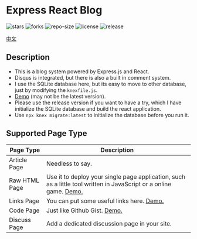 # Express React Blog
![stars](https://img.shields.io/github/stars/songquanpeng/lightx-cms) ![forks](https://img.shields.io/github/forks/songquanpeng/lightx-cms) ![repo-size](https://img.shields.io/github/repo-size/songquanpeng/lightx-cms) ![license](https://img.shields.io/github/license/songquanpeng/lightx-cms) ![release](https://img.shields.io/github/v/release/songquanpeng/lightx-cms)

[中文](https://iamazing.cn/page/LIGHTX-CMS-使用记录以及-TODO-事项)
## Description
+ This is a blog system powered by Express.js and React.
+ Disqus is integrated, but there is also a built in comment system.
+ I use the SQLite database here, but its easy to move to other database, just by modifying the `knexfile.js`.
+ [Demo](https://iamazing.cn/) (may not be the latest version).
+ Please use the release version if you want to have a try, which I have initialize the SQLite database and build the react application.
+ Use `npx knex migrate:latest` to initialize the database before you run it.

## Supported Page Type
|Page Type|Description|
|---|---|
|Article Page | Needless to say.|
|Raw HTML Page | Use it to deploy your single page application, such as a little tool written in JavaScript or a online game. [Demo.](https://iamazing.cn/page/字符雨)|
|Links Page| You can put some useful links here. [Demo.](https://iamazing.cn/page/links)|
|Code Page| Just like Github Gist. [Demo.](https://iamazing.cn/page/使用-Pygame-生成大量小球)|
|Discuss Page| Add a dedicated discussion page in your site.|
